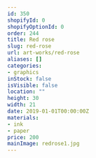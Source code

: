 ```yaml
---
id: 350
shopifyId: 0
shopifyOptionId: 0
order: 244
title: Red rose
slug: red-rose
url: art-works/red-rose
aliases: []
categories:
- graphics
inStock: false
isVisible: false
location: ""
height: 30
width: 21
date: 2019-01-01T00:00:00Z
materials:
- ink
- paper
price: 200
mainImage: redrose1.jpg
---
```

